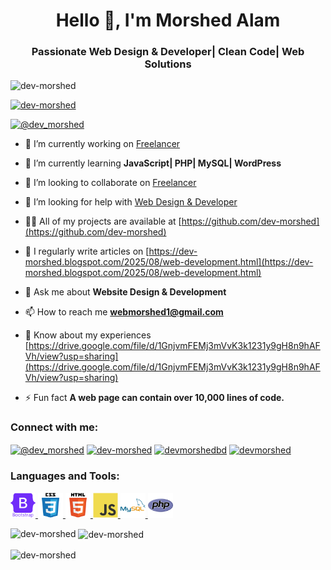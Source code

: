 <h1 align="center">Hello 👋, I'm Morshed Alam</h1>
<h3 align="center">Passionate Web Design & Developer| Clean Code| Web Solutions</h3>

<p align="left"> <img src="https://komarev.com/ghpvc/?username=dev-morshed&label=Profile%20views&color=0e75b6&style=flat" alt="dev-morshed" /> </p>

<p align="left"> <a href="https://github.com/ryo-ma/github-profile-trophy"><img src="https://github-profile-trophy.vercel.app/?username=dev-morshed" alt="dev-morshed" /></a> </p>

<p align="left"> <a href="https://twitter.com/@dev_morshed" target="blank"><img src="https://img.shields.io/twitter/follow/@dev_morshed?logo=twitter&style=for-the-badge" alt="@dev_morshed" /></a> </p>

- 🔭 I’m currently working on [Freelancer](https://www.freelancer.com/u/devmorshed)

- 🌱 I’m currently learning **JavaScript| PHP| MySQL| WordPress**

- 👯 I’m looking to collaborate on [Freelancer](https://www.freelancer.com/u/devmorshed)

- 🤝 I’m looking for help with [Web Design & Developer](https://www.linkedin.com/in/dev-morshed/)

- 👨‍💻 All of my projects are available at [https://github.com/dev-morshed](https://github.com/dev-morshed)

- 📝 I regularly write articles on [https://dev-morshed.blogspot.com/2025/08/web-development.html](https://dev-morshed.blogspot.com/2025/08/web-development.html)

- 💬 Ask me about **Website Design & Development**

- 📫 How to reach me **webmorshed1@gmail.com**

- 📄 Know about my experiences [https://drive.google.com/file/d/1GnjvmFEMj3mVvK3k1231y9gH8n9hAFVh/view?usp=sharing](https://drive.google.com/file/d/1GnjvmFEMj3mVvK3k1231y9gH8n9hAFVh/view?usp=sharing)

- ⚡ Fun fact **A web page can contain over 10,000 lines of code.**

<h3 align="left">Connect with me:</h3>
<p align="left">
<a href="https://twitter.com/@dev_morshed" target="blank"><img align="center" src="https://raw.githubusercontent.com/rahuldkjain/github-profile-readme-generator/master/src/images/icons/Social/twitter.svg" alt="@dev_morshed" height="30" width="40" /></a>
<a href="https://linkedin.com/in/dev-morshed" target="blank"><img align="center" src="https://raw.githubusercontent.com/rahuldkjain/github-profile-readme-generator/master/src/images/icons/Social/linked-in-alt.svg" alt="dev-morshed" height="30" width="40" /></a>
<a href="https://fb.com/devmorshedbd" target="blank"><img align="center" src="https://raw.githubusercontent.com/rahuldkjain/github-profile-readme-generator/master/src/images/icons/Social/facebook.svg" alt="devmorshedbd" height="30" width="40" /></a>
<a href="https://instagram.com/devmorshed" target="blank"><img align="center" src="https://raw.githubusercontent.com/rahuldkjain/github-profile-readme-generator/master/src/images/icons/Social/instagram.svg" alt="devmorshed" height="30" width="40" /></a>
</p>

<h3 align="left">Languages and Tools:</h3>
<p align="left"> <a href="https://getbootstrap.com" target="_blank" rel="noreferrer"> <img src="https://raw.githubusercontent.com/devicons/devicon/master/icons/bootstrap/bootstrap-plain-wordmark.svg" alt="bootstrap" width="40" height="40"/> </a> <a href="https://www.w3schools.com/css/" target="_blank" rel="noreferrer"> <img src="https://raw.githubusercontent.com/devicons/devicon/master/icons/css3/css3-original-wordmark.svg" alt="css3" width="40" height="40"/> </a> <a href="https://www.w3.org/html/" target="_blank" rel="noreferrer"> <img src="https://raw.githubusercontent.com/devicons/devicon/master/icons/html5/html5-original-wordmark.svg" alt="html5" width="40" height="40"/> </a> <a href="https://developer.mozilla.org/en-US/docs/Web/JavaScript" target="_blank" rel="noreferrer"> <img src="https://raw.githubusercontent.com/devicons/devicon/master/icons/javascript/javascript-original.svg" alt="javascript" width="40" height="40"/> </a> <a href="https://www.mysql.com/" target="_blank" rel="noreferrer"> <img src="https://raw.githubusercontent.com/devicons/devicon/master/icons/mysql/mysql-original-wordmark.svg" alt="mysql" width="40" height="40"/> </a> <a href="https://www.php.net" target="_blank" rel="noreferrer"> <img src="https://raw.githubusercontent.com/devicons/devicon/master/icons/php/php-original.svg" alt="php" width="40" height="40"/> </a> </p>

<p><img align="left" src="https://github-readme-stats.vercel.app/api/top-langs?username=dev-morshed&show_icons=true&locale=en&layout=compact" alt="dev-morshed" /></p>

<p>&nbsp;<img align="center" src="https://github-readme-stats.vercel.app/api?username=dev-morshed&show_icons=true&locale=en" alt="dev-morshed" /></p>

<p><img align="center" src="https://github-readme-streak-stats.herokuapp.com/?user=dev-morshed&" alt="dev-morshed" /></p>
